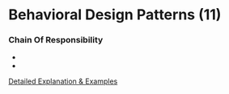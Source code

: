 # Behavioral Design Patterns (11)

### Chain Of Responsibility
* 
*

[Detailed Explanation & Examples](https://github.com/Iretha/ebook-design-patterns/blob/master/src/com/smdev/gof/behavioral/chain_of_responsibility)

